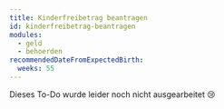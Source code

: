 ```yaml
---
title: Kinderfreibetrag beantragen
id: kinderfreibetrag-beantragen
modules:
  - geld
  - behoerden
recommendedDateFromExpectedBirth:
  weeks: 55
---
```


Dieses To-Do wurde leider noch nicht ausgearbeitet 😢

<bmfsfj-todo-extension-panel title="Wer?" icon="user" open>
<bmfsfj-todo-assignees></bmfsfj-todo-assignees>
</bmfsfj-todo-extension-panel>
